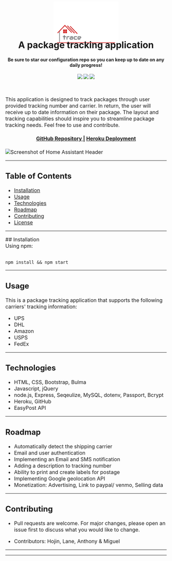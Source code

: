 <h1 align="center">
  <a name="logo"><img style="width:40%;margin-bottom:-90px;margin-top:-90px" src="./public/img/trace.png" alt="Trace" width="200"></a>
<br>  
A package tracking application
</h1>
<h4 align="center" style="margin-bottom:10px">Be sure to star our configuration repo so you can keep up to date on any daily progress!</h4>
<div align="center">
  <h4>
    </a>
    <a href="https://github.com/adbergen/trace/stargazers"><img src="https://img.shields.io/github/stars/adbergen/trace.svg?style=plasticr"/></a>
    <a href="https://github.com/adbergen/trace/commits/master"><img src="https://img.shields.io/github/last-commit/adbergen/trace.svg?style=plasticr"/></a>
        <a href="https://github.com/adbergen/trace/commits/master"><img src="https://img.shields.io/github/commit-activity/y/adbergen/trace.svg?style=plasticr"/></a>
</h4>
<br>
</div>
<p><font size="3">
This application is designed to track packages through user provided tracking number and carrier.  In return, the user will receive up to date information on their package. The layout and tracking capabilities should inspire you to streamline package tracking needs.  Feel free to use and contribute.</p>
<div align="center"><a name="menu"></a>
  <h4>
    <a href="https://github.com/adbergen/trace">
      GitHub Repository
    </a>
    <span> | </span>
<a href="https://tracerx.herokuapp.com/">
      Heroku Deployment
    </a>
    
  </h4>
</div>

![Screenshot of Home Assistant Header](public/img/trace.webp)

<hr>

## Table of Contents

- [Installation](#installation)
- [Usage](#usage)
- [Technologies](#technologies)
- [Roadmap](#roadmap)
- [Contributing](#contributing)
- [License](#license)

<hr>
## Installation

<br>
Using npm:

<br>
<br>

    npm install && npm start

<hr>

## Usage

<p> This is a package tracking application that supports the following carriers' tracking information: </p>
<ul>
<li>UPS</li>
<li>DHL</li>
<li>Amazon</li>
<li>USPS</li>
<li>FedEx</li>
</ul>

<hr>

## Technologies

<ul>
<li>HTML, CSS, Bootstrap, Bulma</li>
<li>Javascript, jQuery</li>
<li>node.js, Express, Seqeulize, MySQL, dotenv, Passport, Bcrypt</li>
<li>Heroku, GitHub</li>
<li>EasyPost API</li>
</ul>

<hr>

## Roadmap

<ul>
<li>Automatically detect the shipping carrier</li>
<li>Email and user authentication</li>
<li>Implementing an Email and SMS notification</li>
<li>Adding a description to tracking number</li>
<li>Ability to print and create labels for postage</li>
<li>Implementing Google geolocation API</li>
<li>Monetization: Advertising, Link to paypal/ venmo, Selling data</li>
</ul>

<hr>

## Contributing

- Pull requests are welcome. For major changes, please open an issue first to discuss what you would like to change.

- Contributors: Hojin, Lane, Anthony & Miguel

<hr><hr>
